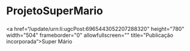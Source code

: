 # ProjetoSuperMario


###

<a href=“/update/urn:li:ugcPost:6965443052207288320" height="780" width="504" frameborder="0" allowfullscreen="" title="Publicação incorporada“>Super Mário</a>
